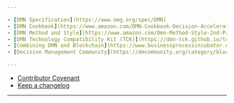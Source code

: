 ```yaml
---

- [DMN Specification](https://www.omg.org/spec/DMN)
- [DMN Cookbook](https://www.amazon.com/DMN-Cookbook-Decision-Accelerate-Trisotech/dp/0982368186/ref=sr_1_2?crid=120D6LB8SU7MC&keywords=dmn&qid=1641924283&sprefix=dmn%2Caps%2C153&sr=8-2)
- [DMN Method and Style](https://www.amazon.com/Dmn-Method-Style-2nd-Pracitioners/dp/0982368178/ref=sr_1_1?crid=120D6LB8SU7MC&keywords=dmn&qid=1641924283&sprefix=dmn%2Caps%2C153&sr=8-1)
- [DMN Technology Compatibility Kit (TCK)](https://dmn-tck.github.io/tck/index.html)
- [Combining DMN and Blockchain](https://www.businessprocessincubator.com/content/combining-dmn-and-blockchain/)
- [Decision Management Community](https://dmcommunity.org/category/blockchain/)

---
```


- [Contributor Covenant](https://www.contributor-covenant.org/)
- [Keep a changelog](https://keepachangelog.com)

---
